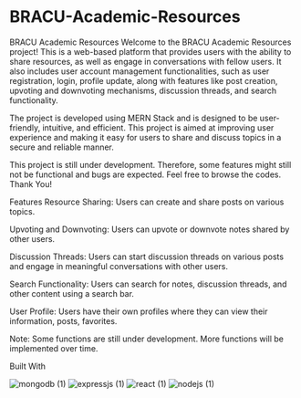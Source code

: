 # BRACU-Academic-Resources
 

BRACU Academic Resources
Welcome to the BRACU Academic Resources project! This is a web-based platform that provides users with the ability to share resources, as well as engage in conversations with fellow users. It also includes user account management functionalities, such as user registration, login, profile update, along with features like post creation, upvoting and downvoting mechanisms, discussion threads, and search functionality.

The project is developed using MERN Stack and is designed to be user-friendly, intuitive, and efficient. This project is aimed at improving user experience and making it easy for users to share and discuss topics in a secure and reliable manner. 

This project is still under development. Therefore, some features might still not be functional and bugs are expected. Feel free to browse the codes. Thank You!

Features
Resource Sharing: Users can create and share posts on various topics.

Upvoting and Downvoting: Users can upvote or downvote notes shared by other users.

Discussion Threads: Users can start discussion threads on various posts and engage in meaningful conversations with other users.

Search Functionality: Users can search for notes, discussion threads, and other content using a search bar.

User Profile: Users have their own profiles where they can view their information, posts, favorites.

Note: Some functions are still under development. More functions will be implemented over time.

Built With


![mongodb (1)](https://github.com/Ahmed-Anwar-2001/BRACU-Academic-Resources/assets/68177550/27de2ba6-f5b1-4f55-99cb-702908bd5afc)
![expressjs (1)](https://github.com/Ahmed-Anwar-2001/BRACU-Academic-Resources/assets/68177550/fa9146da-7f33-4524-8a3f-f483d87a02a1)
![react (1)](https://github.com/Ahmed-Anwar-2001/BRACU-Academic-Resources/assets/68177550/7e6b68a1-5b61-4291-b3f3-d12d6f8eab9b)
![nodejs (1)](https://github.com/Ahmed-Anwar-2001/BRACU-Academic-Resources/assets/68177550/696d508f-d419-401a-8f1c-dab5996c0906)


